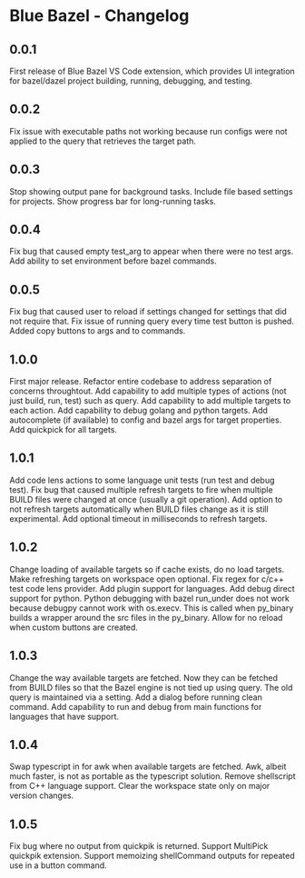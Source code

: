 # Blue Bazel - Changelog

## 0.0.1

First release of Blue Bazel VS Code extension, which provides UI integration for bazel/dazel project building, running, debugging, and testing.

## 0.0.2

Fix issue with executable paths not working because run configs were not applied to the query that retrieves the target path.

## 0.0.3

Stop showing output pane for background tasks. Include file based settings for projects. Show progress bar for long-running tasks.

## 0.0.4

Fix bug that caused empty test_arg to appear when there were no test args. Add ability to set environment before bazel commands.

## 0.0.5

Fix bug that caused user to reload if settings changed for settings that did not require that.
Fix issue of running query every time test button is pushed.
Added copy buttons to args and to commands.

## 1.0.0

First major release.
Refactor entire codebase to address separation of concerns throughtout.
Add capability to add multiple types of actions (not just build, run, test) such as query.
Add capability to add multiple targets to each action.
Add capability to debug golang and python targets.
Add autocomplete (if available) to config and bazel args for target properties.
Add quickpick for all targets.

## 1.0.1

Add code lens actions to some language unit tests (run test and debug test).
Fix bug that caused multiple refresh targets to fire when multiple BUILD files were changed at once (usually a git operation).
Add option to not refresh targets automatically when BUILD files change as it is still experimental.
Add optional timeout in milliseconds to refresh targets.

## 1.0.2

Change loading of available targets so if cache exists, do no load targets.
Make refreshing targets on workspace open optional.
Fix regex for c/c++ test code lens provider.
Add plugin support for languages.
Add debug direct support for python.
Python debugging with bazel run_under does not work because debugpy cannot work with os.execv. This is called when py_binary builds a wrapper around the src files in the py_binary.
Allow for no reload when custom buttons are created.

## 1.0.3

Change the way available targets are fetched. Now they can be fetched from BUILD files so that the Bazel engine is not tied up using query. The old query is maintained via a setting.
Add a dialog before running clean command.
Add capability to run and debug from main functions for languages that have support.

## 1.0.4

Swap typescript in for awk when available targets are fetched. Awk, albeit much faster, is not as portable as the typescript solution.
Remove shellscript from C++ language support.
Clear the workspace state only on major version changes.

## 1.0.5

Fix bug where no output from quickpik is returned.
Support MultiPick quickpik extension.
Support memoizing shellCommand outputs for repeated use in a button command.
